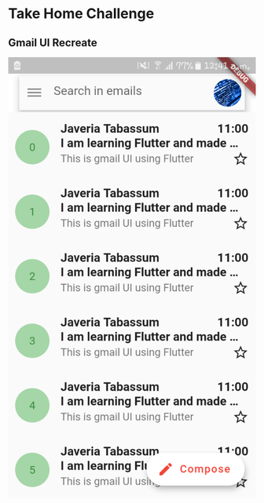 # Take Home Challenge
## Gmail UI Recreate

![alt text](https://github.com/javeriatabassum145/take_home_challenge/blob/main/gmail_project/gmail.png)
